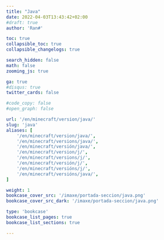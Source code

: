 ```yaml
---
title: "Java"
date: 2022-04-03T13:43:42+02:00
#draft: true
author: 'Ran#'

toc: true
collapsible_toc: true
collapsible_changelogs: true

search_hidden: false
math: false
zooming_js: true

ga: true
#disqus: true
twitter_cards: false

#code_copy: false
#open_graph: false

url: '/en/minecraft/version/java/'
slug: 'java'
aliases: [
    '/en/minecraft/version/java/',
    '/en/minecraft/versions/java/',
    '/en/minecraft/versión/java/',
    '/en/minecraft/version/j/',
    '/en/minecraft/versions/j/',
    '/en/minecraft/versión/j/',
    '/en/minecraft/versións/j/',
    '/en/minecraft/versións/java/',
]

weight: 1
bookcase_cover_src: '/imaxe/portada-seccion/java.png'
bookcase_cover_src_dark: '/imaxe/portada-seccion/java.png'

type: 'bookcase'
bookcase_list_pages: true
bookcase_list_sections: true

---
```


